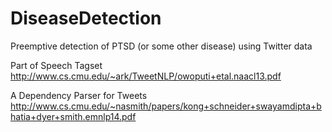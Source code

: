# DiseaseDetection
Preemptive detection of PTSD (or some other disease) using Twitter data

Part of Speech Tagset
http://www.cs.cmu.edu/~ark/TweetNLP/owoputi+etal.naacl13.pdf

A Dependency Parser for Tweets
http://www.cs.cmu.edu/~nasmith/papers/kong+schneider+swayamdipta+bhatia+dyer+smith.emnlp14.pdf
